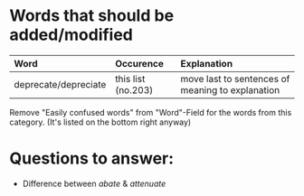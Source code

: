 # Words that should be added/modified

| Word                     | Occurence                     | Explanation                                                                         |
| :----------------------- | :---------------------------- | :----------------------                                                             |
| deprecate/depreciate     | this list (no.203)            | move last to sentences of meaning to explanation                                    |

Remove "Easily confused words" from "Word"-Field for the words from this category. (It's listed on the bottom right anyway)
# Questions to answer:

- Difference between _abate_ & _attenuate_
